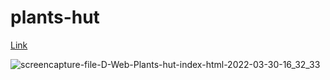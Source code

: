 # plants-hut

[Link](https://plantshut.netlify.app/)

![screencapture-file-D-Web-Plants-hut-index-html-2022-03-30-16_32_33](https://user-images.githubusercontent.com/71316063/160830156-e0a799e9-b805-424d-90cf-41a378bc6e66.png)
